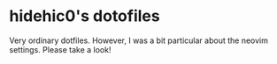 # hidehic0's dotofiles
Very ordinary dotfiles.
However, I was a bit particular about the neovim settings.
Please take a look!
